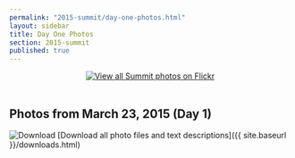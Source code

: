 ```yaml
---
permalink: "2015-summit/day-one-photos.html"
layout: sidebar
title: Day One Photos
section: 2015-summit
published: true
---
```

 
<center>
<a href="http://www.flickr.com/photos/selectusa/sets">
<img src="{{ site.baseurl }}/images/summit_flickr_banner.png" alt="View all Summit photos on Flickr">
</a>
</center>
<br/>

## Photos from March 23, 2015 (Day 1)

![Download](https://google.github.io/material-design-icons/file/svg/ic_file_download_24px.svg "View all Summit photos on Flickr") [Download all photo files and text descriptions]({{ site.baseurl }}/downloads.html)

<html xmlns="http://www.w3.org/1999/xhtml">
<head>
<meta http-equiv="X-UA-Compatible" content="IE=edge,chrome=1">
<link rel="stylesheet" href="../stylesheets/plusgallery.css">
<meta name="viewport" content="width=device-width, initial-scale=1">
</head>
<body>
	
<div id="plusgallery" data-api-key="fe78c765b01f29e59616ae965d83171f" data-userid="132171630@N04" data-exclude="72157651515122876" data-type="flickr"></div>


<script src="//ajax.googleapis.com/ajax/libs/jquery/1.7.2/jquery.min.js"></script>
<script>window.jQuery || document.write("<script src='../javascripts/jquery-1.7.2.min.js'>\x3C/script>")</script>
<script src="../javascripts/plusgallery.js"></script>
<script type="text/javascript">
		$('#plusgallery').plusGallery();
</script>

</body>
</html>

